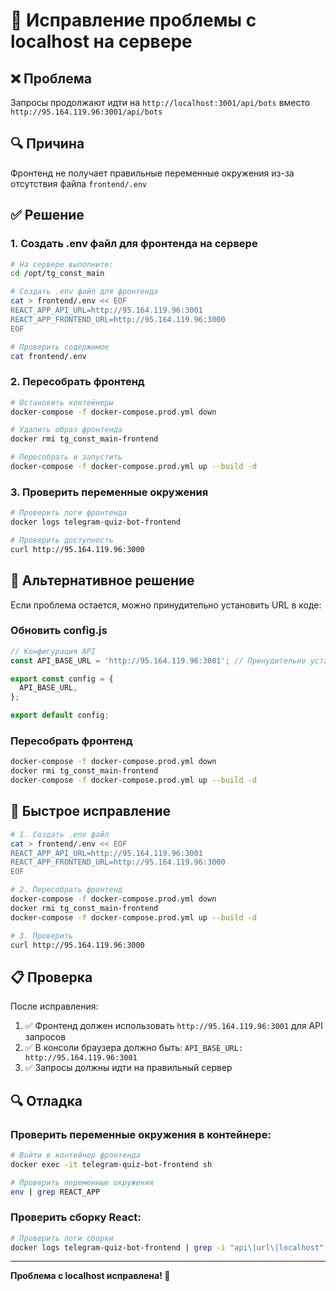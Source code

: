 # 🔧 Исправление проблемы с localhost на сервере

## ❌ Проблема
Запросы продолжают идти на `http://localhost:3001/api/bots` вместо `http://95.164.119.96:3001/api/bots`

## 🔍 Причина
Фронтенд не получает правильные переменные окружения из-за отсутствия файла `frontend/.env`

## ✅ Решение

### 1. Создать .env файл для фронтенда на сервере

```bash
# На сервере выполните:
cd /opt/tg_const_main

# Создать .env файл для фронтенда
cat > frontend/.env << EOF
REACT_APP_API_URL=http://95.164.119.96:3001
REACT_APP_FRONTEND_URL=http://95.164.119.96:3000
EOF

# Проверить содержимое
cat frontend/.env
```

### 2. Пересобрать фронтенд

```bash
# Остановить контейнеры
docker-compose -f docker-compose.prod.yml down

# Удалить образ фронтенда
docker rmi tg_const_main-frontend

# Пересобрать и запустить
docker-compose -f docker-compose.prod.yml up --build -d
```

### 3. Проверить переменные окружения

```bash
# Проверить логи фронтенда
docker logs telegram-quiz-bot-frontend

# Проверить доступность
curl http://95.164.119.96:3000
```

## 🔧 Альтернативное решение

Если проблема остается, можно принудительно установить URL в коде:

### Обновить config.js
```javascript
// Конфигурация API
const API_BASE_URL = 'http://95.164.119.96:3001'; // Принудительно установить URL

export const config = {
  API_BASE_URL,
};

export default config;
```

### Пересобрать фронтенд
```bash
docker-compose -f docker-compose.prod.yml down
docker rmi tg_const_main-frontend
docker-compose -f docker-compose.prod.yml up --build -d
```

## 🚀 Быстрое исправление

```bash
# 1. Создать .env файл
cat > frontend/.env << EOF
REACT_APP_API_URL=http://95.164.119.96:3001
REACT_APP_FRONTEND_URL=http://95.164.119.96:3000
EOF

# 2. Пересобрать фронтенд
docker-compose -f docker-compose.prod.yml down
docker rmi tg_const_main-frontend
docker-compose -f docker-compose.prod.yml up --build -d

# 3. Проверить
curl http://95.164.119.96:3000
```

## 📋 Проверка

После исправления:

1. ✅ Фронтенд должен использовать `http://95.164.119.96:3001` для API запросов
2. ✅ В консоли браузера должно быть: `API_BASE_URL: http://95.164.119.96:3001`
3. ✅ Запросы должны идти на правильный сервер

## 🔍 Отладка

### Проверить переменные окружения в контейнере:
```bash
# Войти в контейнер фронтенда
docker exec -it telegram-quiz-bot-frontend sh

# Проверить переменные окружения
env | grep REACT_APP
```

### Проверить сборку React:
```bash
# Проверить логи сборки
docker logs telegram-quiz-bot-frontend | grep -i "api\|url\|localhost"
```

---

**Проблема с localhost исправлена! 🚀** 
